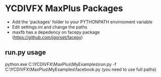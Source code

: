 YCDIVFX MaxPlus Packages
========================

* Add the 'packages' folder to your PYTHONPATH envirnoment variable
* Edit settings.ini and change the paths
* maxfb has a depedency on facepy package (https://github.com/jgorset/facepy)

run.py usage
-------------

python.exe C:\YCDIVFX\MaxPlus\MyExamples\run.py -f C:\YCDIVFX\MaxPlus\MyExamples\facebook.py
(you need to use full paths)